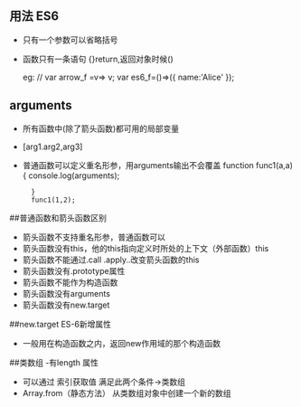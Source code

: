 ## 用法 ES6
- 只有一个参数可以省略括号
- 函数只有一条语句 {}return,返回对象时候()

  eg: // var arrow_f =v=> v;
    var es6_f=()=>({
        name:'Alice'
    });


## arguments
- 所有函数中(除了箭头函数)都可用的局部变量
- [arg1.arg2,arg3]
- 普通函数可以定义重名形参，用arguments输出不会覆盖
        function func1(a,a)
        {
            console.log(arguments);

        }
        func1(1,2);


##普通函数和箭头函数区别
- 箭头函数不支持重名形参，普通函数可以
- 箭头函数没有this，他的this指向定义时所处的上下文（外部函数）this
- 箭头函数不能通过.call  .apply..改变箭头函数的this
- 箭头函数没有.prototype属性
- 箭头函数不能作为构造函数
- 箭头函数没有arguments
- 箭头函数没有new.target



##new.target
ES-6新增属性
- 一般用在构造函数之内，返回new作用域的那个构造函数

##类数组
  -有length 属性
  - 可以通过 索引获取值  满足此两个条件->类数组
  - Array.from（静态方法） 从类数组对象中创建一个新的数组